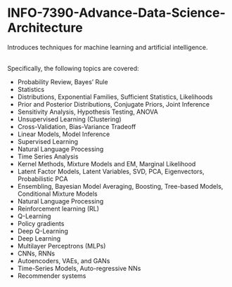 # INFO-7390-Advance-Data-Science-Architecture
Introduces techniques for machine learning and artificial intelligence.</br></br>

Specifically, the following topics are covered:</br>
<ul>
<li>Probability Review, Bayes’ Rule</li>
<li>Statistics
<li>Distributions, Exponential Families, Sufficient Statistics, Likelihoods
<li>Prior and Posterior Distributions, Conjugate Priors, Joint Inference
<li>Sensitivity Analysis, Hypothesis Testing, ANOVA
<li>Unsupervised Learning (Clustering)
<li>Cross-Validation, Bias-Variance Tradeoff
<li>Linear Models, Model Inference
<li>Supervised Learning
<li>Natural Language Processing
<li>Time Series Analysis
<li>Kernel Methods, Mixture Models and EM, Marginal Likelihood
<li>Latent Factor Models, Latent Variables, SVD, PCA, Eigenvectors, Probabilistic PCA
<li>Ensembling, Bayesian Model Averaging, Boosting, Tree-based Models, Conditional Mixture Models
<li>Natural Language Processing
<li>Reinforcement learning (RL)
<li>Q-Learning
<li>Policy gradients
<li>Deep Q-Learning
<li>Deep Learning
<li>Multilayer Perceptrons (MLPs)
<li>CNNs, RNNs
<li>Autoencoders, VAEs, and GANs
<li>Time-Series Models, Auto-regressive NNs
<li>Recommender systems
</ul>
